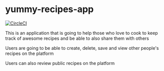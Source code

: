 # yummy-recipes-app

[![CircleCI](https://dl.circleci.com/status-badge/img/gh/buju18887/yummy-recipes-app/tree/main.svg?style=svg)](https://dl.circleci.com/status-badge/redirect/gh/buju18887/yummy-recipes-app/tree/main)

This is an application that is going to help those who love to cook to keep track of awesome 
recipes and be able to also share them with others

Users are going to be able to create, delete, save and view other people's recipes on the platform

Users can also review public recipes on the platform
